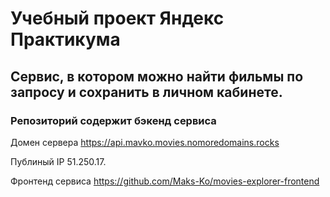 # Учебный проект Яндекс Практикума
## Сервис, в котором можно найти фильмы по запросу и сохранить в личном кабинете.

### Репозиторий содержит бэкенд сервиса

Домен сервера https://api.mavko.movies.nomoredomains.rocks

Публиный IP 51.250.17.

Фронтенд сервиса https://github.com/Maks-Ko/movies-explorer-frontend

